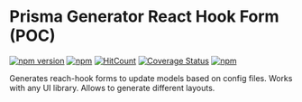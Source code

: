 # Prisma Generator React Hook Form (POC)

[![npm version](https://badge.fury.io/js/prisma-generator-react-hook-form.svg)](https://badge.fury.io/js/prisma-generator-react-hook-form)
[![npm](https://img.shields.io/npm/dt/prisma-generator-react-hook-form.svg)](https://www.npmjs.com/package/prisma-generator-react-hook-form)
[![HitCount](https://hits.dwyl.com/multipliedtwice/prisma-generator-react-hook-form.svg?style=flat)](http://hits.dwyl.com/multipliedtwice/prisma-generator-react-hook-form)
[![Coverage Status](https://codecov.io/github/multipliedtwice/prisma-generator-react-hook-form/graph/badge.svg?token=TTJ30HVKB8)](https://codecov.io/github/multipliedtwice/prisma-generator-react-hook-form)
[![npm](https://img.shields.io/npm/l/prisma-generator-react-hook-form.svg)](LICENSE)

Generates reach-hook forms to update models based on config files. Works with any UI library. Allows to generate different layouts.

